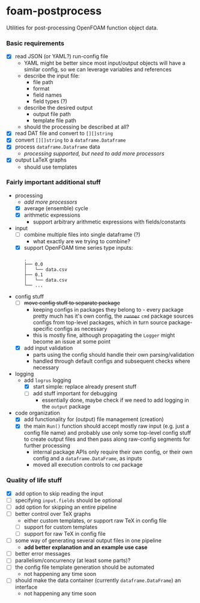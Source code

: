 # foam-postprocess

Utilities for post-processing OpenFOAM function object data.

### Basic requirements

- [x] read JSON (or YAML?) run-config file
	- YAML might be better since most input/output objects will have a similar
	  config, so we can leverage variables and references
	- describe the input file:
		- file path
		- format
		- field names
		- field types (?)
	- describe the desired output
		- output file path
		- template file path
	- should the processing be described at all?
- [x] read DAT file and convert to `[][]string`
- [x] convert `[][]string` to a `dataframe.Dataframe`
- [x] process `dataframe.Dataframe` data
	- *processing supported, but need to add more processors*
- [x] output LaTeX graphs
	- should use templates

### Fairly important additional stuff

- processing
	- *add more processors*
	- [x] average (ensemble) cycle
	- [x] arithmetic expressions
		- support arbitrary arithmetic expressions with fields/constants
- input
	- [ ] combine multiple files into single dataframe (?)
        - what exactly are we trying to combine?
	- [x] support OpenFOAM time series type inputs:
		```
		.
		├── 0.0
		│   └── data.csv
		├── 0.1
		│   └── data.csv
		└── ...
		```
- config stuff
	- [ ] ~~move config stuff to separate package~~
		- keeping configs in packages they belong to - every package pretty
		  much has it's own config, the ~~`runner`~~ `cmd` package sources
		  configs from top-level packages, which in turn source package-specific
		  configs as necessary
		- this is mostly fine, although propagating the `Logger` might become
		  an issue at some point
	- [x] add input validation
		- parts using the config should handle their own parsing/validation
		- handled through default configs and subsequent checks where necessary
- logging
	- add `logrus` logging
		- [x] start simple: replace already present stuff
		- [ ] add stuff important for debugging
			- essentially done, maybe check if we need to add logging in
			  the `output` package
- code organization
	- [x] add functionality for (output) file management (creation)
	- [x] the main `Run()` function should accept mostly raw input
		(e.g. just a config file name) and probably use only some top-level
		config stuff to create output files and then pass along raw-config
		segments for further processing
		- internal package APIs only require their own config, or their own
		  config and a `dataframe.DataFrame`, as inputs
		- moved all execution controls to `cmd` package

### Quality of life stuff

- [x] add option to skip reading the input
- [ ] specifying `input.fields` should be optional
- [ ] add option for skipping an entire pipeline
- [ ] better control over TeX graphs
	- either custom templates, or support raw TeX in config file
	- [ ] support for custom templates
	- [ ] support for raw TeX in config file
- [ ] some way of generating several output files in one pipeline
    - **add better explanation and an example use case**
- [ ] better error messages
- [ ] parallelism/concurrency (at least some parts)?
- [ ] the config file template generation should be automated
    - not happening any time soon
- [ ] should make the data container (currently `dataframe.DataFrame`) an interface
    - not happening any time soon
